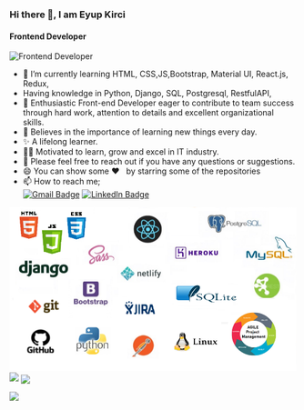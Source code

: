 ### Hi there 👋, I am Eyup Kirci
#### Frontend Developer
![Frontend Developer](https://giphy.com/gifs/code-web-tasarm-yazlm-iIqmM5tTjmpOB9mpbn)

-  🌱  I’m currently learning HTML, CSS,JS,Bootstrap, Material UI, React.js, Redux, 
-  Having knowledge in Python, Django, SQL, Postgresql, RestfulAPI, 
-  👯  Enthusiastic Front-end Developer eager to contribute to team success through hard work, attention to details and excellent organizational skills.
-  📝  Believes in the importance of learning new things every day. 
-  ✨  A lifelong learner. 
-  👨‍💻  Motivated to learn, grow and excel in IT industry.
-  💬 Please feel free to reach out if you have any questions or suggestions.
-  😄 You can show some   ❤️    &nbsp; by starring some of the repositories
-  📫 How to reach me;<br>
[![Gmail Badge](https://img.shields.io/badge/Gmail-D14836?style=for-the-badge&logo=gmail&logoColor=white)](https://mail.google.com/mail/u/0/?hl=tr&tf=cm&fs=1&to=eyupkirci@gmail.com)
[![LinkedIn Badge](https://img.shields.io/badge/LinkedIn-0077B5?style=for-the-badge&logo=linkedin&logoColor=white)](https://www.linkedin.com/in/eyupkirci)

<img src="https://github.com/eyupkirci/eyupkirci/blob/main/ss.png?raw=true">
<img src="https://github-readme-stats.vercel.app/api?username=eyupkirci&count_private=true&show_icons=true&theme=merko" > 
<img align="center" src="https://github-readme-stats.vercel.app/api/top-langs/?username=eyupkirci&layout=compact&theme=merko" />


![](https://komarev.com/ghpvc/?username=eyupkirci)
<br>
